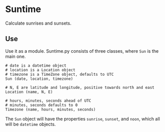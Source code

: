 # Suntime
Calculate sunrises and sunsets.

## Use
Use it as a module. Suntime.py consists of three classes, where `Sun` is the main one. 

```python3
# date is a datetime object
# location is a Location object
# timezone is a TimeZone object, defaults to UTC
Sun (date, location, timezone)

# N, E are latitude and longitude, positive towards north and east
Location (name, N, E)

# hours, minutes, seconds ahead of UTC
# minutes, seconds defaults to 0
Timezone (name, hours, minutes, seconds)
```

The `Sun` object will have the properties `sunrise`, `sunset`, and `noon`, which all will be `datetime` objects.
